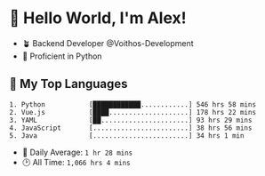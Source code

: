 # 👋 Hello World, I'm Alex!

- 🪴 Backend Developer @Voithos-Development
- 🐍 Proficient in Python

## 💚 My Top Languages
```
1. Python           [████████████............] 546 hrs 58 mins
2. Vue.js           [████....................] 178 hrs 22 mins
3. YAML             [██......................] 93 hrs 29 mins
4. JavaScript       [........................] 38 hrs 56 mins
5. Java             [........................] 34 hrs 1 min
```
- 💪 Daily Average: `1 hr 28 mins`
- 🕑 All Time: `1,066 hrs 4 mins`